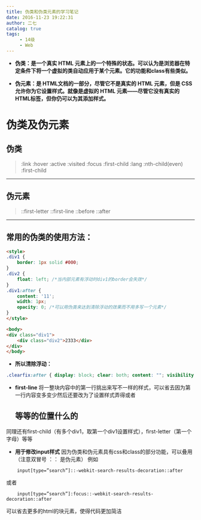 ```yaml
---
title: 伪类和伪类元素的学习笔记
date: 2016-11-23 19:22:31
author: 二七
catalog: true
tags:
     - 14级
     - Web
---
```


* **伪类：是一个真实 HTML 元素上的一个特殊的状态。可以认为是浏览器在特定条件下将一个虚拟的类自动应用于某个元素。它的功能和class有些类似。**

* **伪元素：是 HTML文档的一部分，尽管它不是真实的 HTML 元素，但是 CSS 允许你为它设置样式。就像是虚拟的 HTML 元素——尽管它没有真实的 HTML标签，但你仍可以为其添加样式。**

# 伪类及伪元素

## 伪类

>:link
>:hover
>:active
>:visited
>:focus
>:first-child
>:lang
>:nth-child(even)
>:first-child

***

## 伪元素

>::first-letter
>::first-line
>::before
>::after

***

## 常用的伪类的使用方法：

```html
<style>
.div1 {
	border: 1px solid #000;
}
.div2 {
	float: left; /*当内部元素有浮动时div1的border会失效*/
}
.div1:after {
	content: '11';
	width: 1px;
	opacity: 0; /*可以用伪类来达到清除浮动的效果而不用多写一个元素*/
}
</style>

<body>
<div class="div1">
	<div class="div2">2333</div>
</div>
</body>
```

* **所以清除浮动：**

```css
.clearfix:after { display: block; clear: both; content: ""; visibility: hidden; height: 0 }
```

* **first-line**
将一整块内容中的第一行挑出来写不一样的样式，可以省去因为第一行内容变多变少然后还要改为了设置样式弄得<span>或者<h2>等等的位置什么的

同理还有first-child（有多个div1，取第一个div1设置样式），first-letter（第一个字母）等等

* **用于修改input样式**
因为伪类和伪元素具有css和class的部分功能，可以叠用
（注意双冒号 ：： 是伪元素）
例如

```
	input[type=”search”]::-webkit-search-results-decoration::after
```

或者

```
	input[type=”search”]:focus::-webkit-search-results-decoration::after
```

可以省去更多的html的块元素，使得代码更加简洁